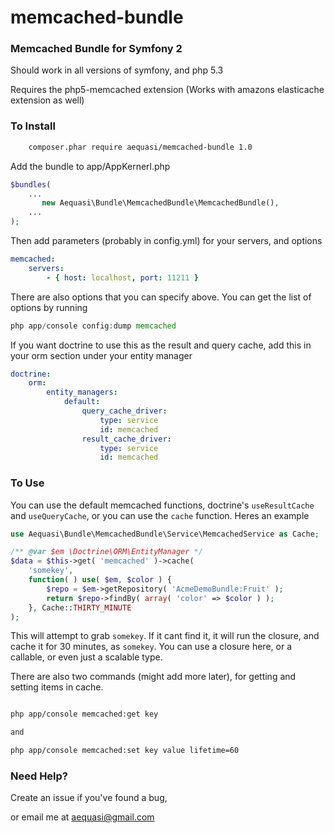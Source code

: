 memcached-bundle
================

### Memcached Bundle for Symfony 2

Should work in all versions of symfony, and php 5.3

Requires the php5-memcached extension (Works with amazons elasticache extension as well)

### To Install

```sh
	composer.phar require aequasi/memcached-bundle 1.0
```

Add the bundle to app/AppKernerl.php

```php
$bundles(
    ...
       new Aequasi\Bundle\MemcachedBundle\MemcachedBundle(),
    ...
);
```

Then add parameters (probably in config.yml) for your servers, and options

```yml
memcached:
    servers:
        - { host: localhost, port: 11211 }
```

There are also options that you can specify above. You can get the list of options by running

```php
php app/console config:dump memcached
```

If you want doctrine to use this as the result and query cache, add this in your orm section
under your entity manager

```yml
doctrine:
    orm:
        entity_managers:
            default:
                query_cache_driver:
                    type: service
                    id: memcached
                result_cache_driver:
                    type: service
                    id: memcached
```

### To Use

You can use the default memcached functions, doctrine's `useResultCache` and `useQueryCache`, or you can use the `cache` function. Heres an example

```php
use Aequasi\Bundle\MemcachedBundle\Service\MemcachedService as Cache;

/** @var $em \Doctrine\ORM\EntityManager */
$data = $this->get( 'memcached' )->cache(
	'somekey',
	function( ) use( $em, $color ) {
		$repo = $em->getRepository( 'AcmeDemoBundle:Fruit' );
		return $repo->findBy( array( 'color' => $color ) );
	}, Cache::THIRTY_MINUTE
);
```

This will attempt to grab `somekey`. If it cant find it, it will run the closure, and cache it for 30 minutes, as `somekey`. You can use a closure here, or a callable, or even just a scalable type.

There are also two commands (might add more later), for getting and setting items in cache.
```sh

php app/console memcached:get key

and

php app/console memcached:set key value lifetime=60

```
### Need Help?

Create an issue if you've found a bug,

or email me at aequasi@gmail.com